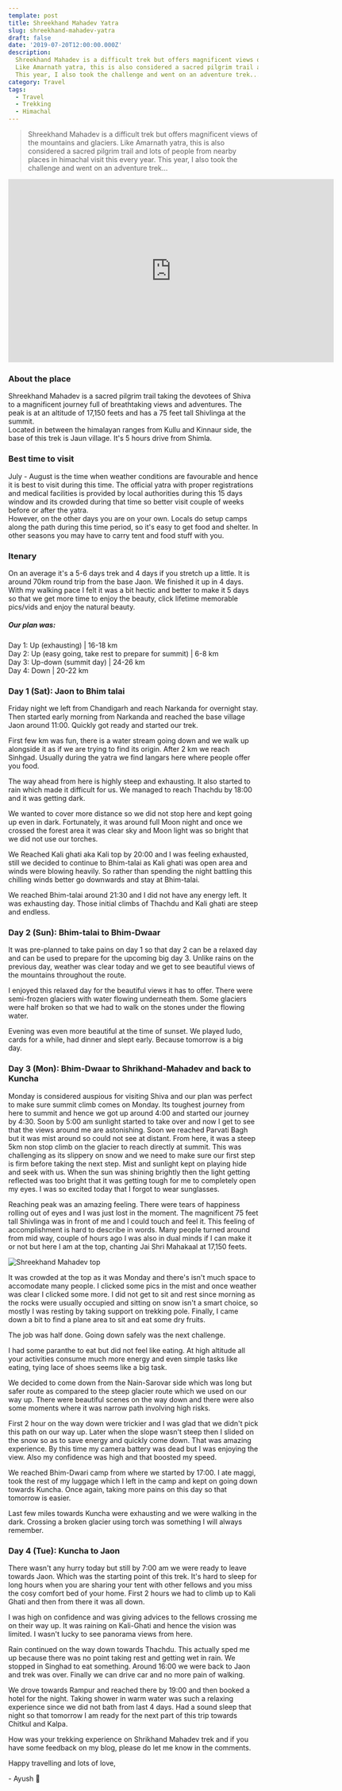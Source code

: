 ```yaml
---
template: post
title: Shreekhand Mahadev Yatra
slug: shreekhand-mahadev-yatra
draft: false
date: '2019-07-20T12:00:00.000Z'
description:
  Shreekhand Mahadev is a difficult trek but offers magnificent views of the mountains and glaciers.
  Like Amarnath yatra, this is also considered a sacred pilgrim trail and lots of people from nearby places in himachal visit this every year.
  This year, I also took the challenge and went on an adventure trek...
category: Travel
tags:
  - Travel
  - Trekking
  - Himachal
---
```


> Shreekhand Mahadev is a difficult trek but offers magnificent views of the mountains and glaciers. Like Amarnath yatra, this is also considered a sacred pilgrim trail and lots of people from nearby places in himachal visit this every year. This year, I also took the challenge and went on an adventure trek...

<iframe width="656" height="369" src="https://www.youtube.com/embed/-EJ18fNyAtE" frameborder="0" allow="accelerometer; autoplay; encrypted-media; gyroscope; picture-in-picture" allowfullscreen></iframe>

### About the place

Shreekhand Mahadev is a sacred pilgrim trail taking the devotees of Shiva to a magnificent journey full of breathtaking views and adventures.
The peak is at an altitude of 17,150 feets and has a 75 feet tall Shivlinga at the summit.  
Located in between the himalayan ranges from Kullu and Kinnaur side, the base of this trek is Jaun village. It's 5 hours drive from Shimla.

### Best time to visit

July - August is the time when weather conditions are favourable and hence it is best to visit during this time. The official yatra with proper registrations and medical facilities is provided by local authorities during this 15 days window and its crowded during that time so better visit couple of weeks before or after the yatra.  
However, on the other days you are on your own. Locals do setup camps along the path during this time period, so it's easy to get food and shelter. In other seasons you may have to carry tent and food stuff with you.

### Itenary

On an average it's a 5-6 days trek and 4 days if you stretch up a little. It is around 70km round trip from the base Jaon.
We finished it up in 4 days. With my walking pace I felt it was a bit hectic and better to make it 5 days so that we get more time to enjoy the beauty, click lifetime memorable pics/vids and enjoy the natural beauty.  

##### Our plan was:

Day 1: Up (exhausting) | 16-18 km  
Day 2: Up (easy going, take rest to prepare for summit) | 6-8 km  
Day 3: Up-down (summit day) | 24-26 km  
Day 4: Down | 20-22 km  

### Day 1 (Sat): Jaon to Bhim talai

Friday night we left from Chandigarh and reach Narkanda for overnight stay.
Then started early morning from Narkanda and reached the base village Jaon around 11:00. Quickly got ready and started our trek.

First few km was fun, there is a water stream going down and we walk up alongside it as if we are trying to find its origin.
After 2 km we reach Sinhgad. Usually during the yatra we find langars here where people offer you food.

The way ahead from here is highly steep and exhausting. It also started to rain which made it difficult for us. We managed to reach Thachdu by 18:00 and it was getting dark.

We wanted to cover more distance so we did not stop here and kept going up even in dark. Fortunately, it was around full Moon night and once we crossed the forest area it was clear sky and Moon light was so bright that we did not use our torches.

We Reached Kali ghati aka Kali top by 20:00 and I was feeling exhausted, still we decided to continue to Bhim-talai as Kali ghati was open area and winds were blowing heavily. So rather than spending the night battling this chilling winds better go downwards and stay at Bhim-talai.

We reached Bhim-talai around 21:30 and I did not have any energy left. It was exhausting day. Those initial climbs of Thachdu and Kali ghati are steep and endless.

### Day 2 (Sun): Bhim-talai to Bhim-Dwaar

It was pre-planned to take pains on day 1 so that day 2 can be a relaxed day and can be used to prepare for the upcoming big day 3.
Unlike rains on the previous day, weather was clear today and we get to see beautiful views of the mountains throughout the route.

I enjoyed this relaxed day for the beautiful views it has to offer. There were semi-frozen glaciers with water flowing underneath them. Some glaciers were half broken so that we had to walk on the stones under the flowing water.

Evening was even more beautiful at the time of sunset. We played ludo, cards for a while, had dinner and slept early. Because tomorrow is a big day.

### Day 3 (Mon): Bhim-Dwaar to Shrikhand-Mahadev and back to Kuncha

Monday is considered auspious for visiting Shiva and our plan was perfect to make sure summit climb comes on Monday. Its toughest journey from here to summit and hence we got up around 4:00 and started our journey by 4:30. Soon by 5:00 am sunlight started to take over and now I get to see that the views around me are astonishing. Soon we reached Parvati Bagh but it was mist around so could not see at distant. From here, it was a steep 5km non stop climb on the glacier to reach directly at summit. This was challenging as its slippery on snow and we need to make sure our first step is firm before taking the next step. Mist and sunlight kept on playing hide and seek with us. When the sun was shining brightly then the light getting reflected was too bright that it was getting tough for me to completely open my eyes. I was so excited today that I forgot to wear sunglasses.

Reaching peak was an amazing feeling. There were tears of happiness rolling out of eyes and I was just lost in the moment. The magnificent 75 feet tall Shivlinga was in front of me and I could touch and feel it. This feeling of accomplishment is hard to describe in words. Many people turned around from mid way, couple of hours ago I was also in dual minds if I can make it or not but here I am at the top, chanting Jai Shri Mahakaal at 17,150 feets.  

![Shreekhand Mahadev top](/media/shreekhand-mahadev-1.jpg 'Shreekhand Mahadev top')

It was crowded at the top as it was Monday and there's isn't much space to accomodate many people. I clicked some pics in the mist and once weather was clear I clicked some more.
I did not get to sit and rest since morning as the rocks were usually occupied and sitting on snow isn't a smart choice, so mostly I was resting by taking support on trekking pole. Finally, I came down a bit to find a plane area to sit and eat some dry fruits.

The job was half done. Going down safely was the next challenge. 

I had some paranthe to eat but did not feel like eating. At high altitude all your activities consume much more energy and even simple tasks like eating, tying lace of shoes seems like a big task.

We decided to come down from the Nain-Sarovar side which was long but safer route as compared to the steep glacier route which we used on our way up.
There were beautiful scenes on the way down and there were also some moments where it was narrow path involving high risks.  

First 2 hour on the way down were trickier and I was glad that we didn't pick this path on our way up. Later when the slope wasn't steep then I slided on the snow so as to save energy and quickly come down. That was amazing experience. By this time my camera battery was dead but I was enjoying the view. Also my confidence was high and that boosted my speed.

We reached Bhim-Dwari camp from where we started by 17:00. I ate maggi, took the rest of my luggage which I left in the camp and kept on going down towards Kuncha. Once again, taking more pains on this day so that tomorrow is easier.

Last few miles towards Kuncha were exhausting and we were walking in the dark. Crossing a broken glacier using torch was something I will always remember.

### Day 4 (Tue): Kuncha to Jaon

There wasn't any hurry today but still by 7:00 am we were ready to leave towards Jaon. Which was the starting point of this trek. It's hard to sleep for long hours when you are sharing your tent with other fellows and you miss the cosy comfort bed of your home.
First 2 hours we had to climb up to Kali Ghati and then from there it was all down.  

I was high on confidence and was giving advices to the fellows crossing me on their way up. It was raining on Kali-Ghati and hence the vision was limited. I wasn't lucky to see panorama views from here.

Rain continued on the way down towards Thachdu. This actually sped me up because there was no point taking rest and getting wet in rain.
We stopped in Singhad to eat something.
Around 16:00 we were back to Jaon and trek was over. Finally we can drive car and no more pain of walking.

We drove towards Rampur and reached there by 19:00 and then booked a hotel for the night. Taking shower in warm water was such a relaxing experience since we did not bath from last 4 days. Had a sound sleep that night so that tomorrow I am ready for the next part of this trip towards Chitkul and Kalpa.

How was your trekking experience on Shrikhand Mahadev trek and if you have some feedback on my blog, please do let me know in the comments.

Happy travelling and lots of love,

\- Ayush 🙂
